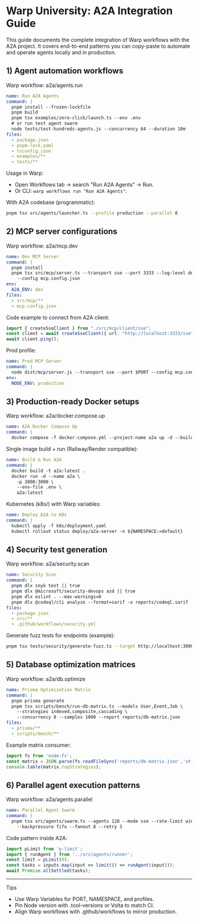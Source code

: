 # Warp University: A2A Integration Guide

This guide documents the complete integration of Warp workflows with the A2A project. It covers end-to-end patterns you can copy-paste to automate and operate agents locally and in production.

## 1) Agent automation workflows

Warp workflow: a2a/agents.run
```yaml
name: Run A2A Agents
command: |
  pnpm install --frozen-lockfile
  pnpm build
  pnpm tsx examples/zero-click/launch.ts --env .env 
  # or run test agent swarm
  node tests/test-hundreds-agents.js --concurrency 64 --duration 10m
files:
  - package.json
  - pnpm-lock.yaml
  - tsconfig.json
  - examples/**
  - tests/**
```
Usage in Warp:
- Open Workflows tab → search "Run A2A Agents" → Run.
- Or CLI: `warp workflows run "Run A2A Agents"`.

With A2A codebase (programmatic):
```bash
pnpm tsx src/agents/launcher.ts --profile production --parallel 8
```

## 2) MCP server configurations

Warp workflow: a2a/mcp.dev
```yaml
name: Dev MCP Server
command: |
  pnpm install
  pnpm tsx src/mcp/server.ts --transport sse --port 3333 --log-level debug \
    --config mcp.config.json
env:
  A2A_ENV: dev
files:
  - src/mcp/**
  - mcp.config.json
```
Code example to connect from A2A client:
```ts
import { createSseClient } from "./src/mcp/client/sse";
const client = await createSseClient({ url: "http://localhost:3333/sse" });
await client.ping();
```

Prod profile:
```yaml
name: Prod MCP Server
command: |
  node dist/mcp/server.js --transport sse --port $PORT --config mcp.config.json
env:
  NODE_ENV: production
```

## 3) Production-ready Docker setups

Warp workflow: a2a/docker.compose.up
```yaml
name: A2A Docker Compose Up
command: |
  docker compose -f docker-compose.yml --project-name a2a up -d --build
```
Single image build + run (Railway/Render compatible):
```yaml
name: Build & Run A2A
command: |
  docker build -t a2a:latest .
  docker run -d --name a2a \
    -p 3000:3000 \
    --env-file .env \
    a2a:latest
```
Kubernetes (k8s/) with Warp variables:
```yaml
name: Deploy A2A to K8s
command: |
  kubectl apply -f k8s/deployment.yaml
  kubectl rollout status deploy/a2a-server -n ${NAMESPACE:=default}
```

## 4) Security test generation

Warp workflow: a2a/security.scan
```yaml
name: Security Scan
command: |
  pnpm dlx snyk test || true
  pnpm dlx @microsoft/security-devops azd || true
  pnpm dlx eslint . --max-warnings=0
  pnpm dlx @codeql/cli analyze --format=sarif -o reports/codeql.sarif || true
files:
  - package.json
  - src/**
  - .github/workflows/security.yml
```
Generate fuzz tests for endpoints (example):
```bash
pnpm tsx tests/security/generate-fuzz.ts --target http://localhost:3000/api --out tests/security/fuzz
```

## 5) Database optimization matrices

Warp workflow: a2a/db.optimize
```yaml
name: Prisma Optimization Matrix
command: |
  pnpm prisma generate
  pnpm tsx scripts/bench/run-db-matrix.ts --models User,Event,Job \
    --strategies indexed,composite,cascading \
    --concurrency 8 --samples 1000 --report reports/db-matrix.json
files:
  - prisma/**
  - scripts/bench/**
```
Example matrix consumer:
```ts
import fs from 'node:fs';
const matrix = JSON.parse(fs.readFileSync('reports/db-matrix.json','utf8'));
console.table(matrix.topStrategies);
```

## 6) Parallel agent execution patterns

Warp workflow: a2a/agents.parallel
```yaml
name: Parallel Agent Swarm
command: |
  pnpm tsx src/agents/swarm.ts --agents 128 --mode sse --rate-limit window:100/1s \
    --backpressure fifo --fanout 8 --retry 3
```
Code pattern inside A2A:
```ts
import pLimit from 'p-limit';
import { runAgent } from '../src/agents/runner';
const limit = pLimit(8);
const tasks = inputs.map(input => limit(() => runAgent(input)));
await Promise.allSettled(tasks);
```

---

Tips
- Use Warp Variables for PORT, NAMESPACE, and profiles.
- Pin Node version with .tool-versions or Volta to match CI.
- Align Warp workflows with .github/workflows to mirror production.
